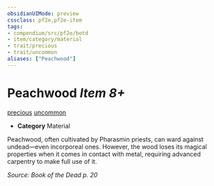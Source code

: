 ```yaml
---
obsidianUIMode: preview
cssclass: pf2e,pf2e-item
tags:
- compendium/src/pf2e/botd
- item/category/material
- trait/precious
- trait/uncommon
aliases: ["Peachwood"]
---
```

# Peachwood *Item 8+*  
[precious](/rules/traits/precious.md)  [uncommon](/rules/traits/uncommon.md)  

- **Category** Material

Peachwood, often cultivated by Pharasmin priests, can ward against undead—even incorporeal ones. However, the wood loses its magical properties when it comes in contact with metal, requiring advanced carpentry to make full use of it.

*Source: Book of the Dead p. 20*